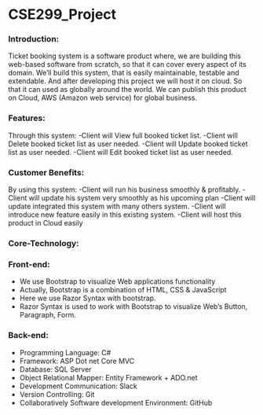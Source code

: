 # CSE299_Project

###  Introduction: 


Ticket booking system is a software product where, we are building this web-based software from scratch, 
so that it can cover every aspect of its domain. We’ll build this system, that is easily maintainable, testable 
and extendable. And after developing this project we will host it on cloud. So that it can used as globally 
around the world. We can publish this product on Cloud, AWS (Amazon web service) for global business.

###  Features: 

Through this system:
 -Client will View full booked ticket list.
 -Client will Delete booked ticket list as user needed.
 -Client will Update booked ticket list as user needed.
 -Client will Edit booked ticket list as user needed.

 
###   Customer Benefits: 
By using this system:
 -Client will run his business smoothly & profitably.
 -Client will update his system very smoothly as his upcoming plan
 -Client will update integrated this system with many others system.
 -Client will introduce new feature easily in this existing system.
 -Client will host this product in Cloud easily

 
###   Core-Technology:

###    Front-end:
 - We use Bootstrap to visualize Web applications functionality 
 - Actually, Bootstrap is a combination of HTML, CSS & JavaScript 
 - Here we use Razor Syntax with bootstrap. 
 - Razor Syntax is used to work with Bootstrap to visualize Web’s Button, Paragraph, Form.

   
 ###   Back-end:
 - Programming Language: C#
 - Framework: ASP Dot net Core MVC
 - Database: SQL Server
 - Object Relational Mapper: Entity Framework + ADO.net 
 - Development Communication: Slack
 - Version Controlling: Git
 - Collaboratively Software development Environment: GitHub

